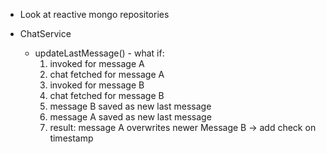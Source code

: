 * Look at reactive mongo repositories

* ChatService
  * updateLastMessage() - what if:
    1) invoked for message A
    2) chat fetched for message A
    3) invoked for message B
    4) chat fetched for message B
    5) message B saved as new last message
    6) message A saved as new last message
    7) result: message A overwrites newer Message B
	-> add check on timestamp

